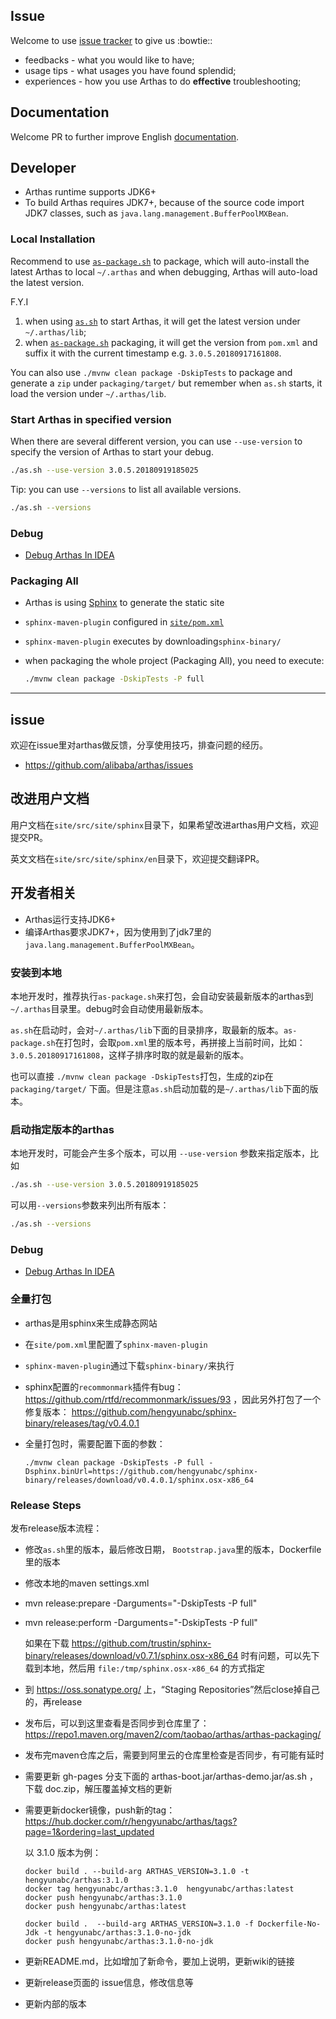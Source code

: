 

## Issue

Welcome to use [issue tracker](https://github.com/alibaba/arthas/issues) to give us :bowtie::

* feedbacks - what you would like to have;
* usage tips - what usages you have found splendid;
* experiences - how you use Arthas to do **effective** troubleshooting;

## Documentation

Welcome PR to further improve English [documentation](https://github.com/alibaba/arthas/tree/master/site/src/site/sphinx/en).

## Developer

* Arthas runtime supports JDK6+
* To build Arthas requires JDK7+, because of the source code import JDK7 classes, such as `java.lang.management.BufferPoolMXBean`.


### Local Installation

Recommend to use [`as-package.sh`](as-package.sh) to package, which will auto-install the latest Arthas to local `~/.arthas` and when debugging, Arthas will auto-load the latest version.

F.Y.I
1. when using [`as.sh`](https://github.com/alibaba/arthas/blob/master/bin/as.sh) to start Arthas, it will get the latest version under `~/.arthas/lib`;
2. when [`as-package.sh`](as-package.sh) packaging, it will get the version from `pom.xml` and suffix it with the current timestamp e.g. `3.0.5.20180917161808`. 

You can also use `./mvnw clean package -DskipTests` to package and generate a `zip` under `packaging/target/` but remember when `as.sh` starts, it load the version under `~/.arthas/lib`.

### Start Arthas in specified version

When there are several different version, you can use `--use-version` to specify the version of Arthas to start your debug.

```bash
./as.sh --use-version 3.0.5.20180919185025
```

Tip: you can use `--versions` to list all available versions.

```bash
./as.sh --versions
```

### Debug

* [Debug Arthas In IDEA](https://github.com/alibaba/arthas/issues/222)

### Packaging All

* Arthas is using [Sphinx](http://www.sphinx-doc.org/en/master/) to generate the static site
* `sphinx-maven-plugin` configured in [`site/pom.xml`](https://github.com/alibaba/arthas/tree/master/site)
* `sphinx-maven-plugin` executes by downloading`sphinx-binary/`
* when packaging the whole project (Packaging All), you need to execute:

    ```bash
    ./mvnw clean package -DskipTests -P full
    ```


---



## issue

欢迎在issue里对arthas做反馈，分享使用技巧，排查问题的经历。

* https://github.com/alibaba/arthas/issues

## 改进用户文档

用户文档在`site/src/site/sphinx`目录下，如果希望改进arthas用户文档，欢迎提交PR。

英文文档在`site/src/site/sphinx/en`目录下，欢迎提交翻译PR。

## 开发者相关

* Arthas运行支持JDK6+
* 编译Arthas要求JDK7+，因为使用到了jdk7里的`java.lang.management.BufferPoolMXBean`。

### 安装到本地

本地开发时，推荐执行`as-package.sh`来打包，会自动安装最新版本的arthas到`~/.arthas`目录里。debug时会自动使用最新版本。

`as.sh`在启动时，会对`~/.arthas/lib`下面的目录排序，取最新的版本。`as-package.sh`在打包时，会取`pom.xml`里的版本号，再拼接上当前时间，比如： `3.0.5.20180917161808`，这样子排序时取的就是最新的版本。

也可以直接 `./mvnw clean package -DskipTests`打包，生成的zip在 `packaging/target/` 下面。但是注意`as.sh`启动加载的是`~/.arthas/lib`下面的版本。

### 启动指定版本的arthas

本地开发时，可能会产生多个版本，可以用 `--use-version` 参数来指定版本，比如

```bash
./as.sh --use-version 3.0.5.20180919185025
```

可以用`--versions`参数来列出所有版本：

```bash
./as.sh --versions
```

### Debug

* [Debug Arthas In IDEA](https://github.com/alibaba/arthas/issues/222)

### 全量打包

* arthas是用sphinx来生成静态网站
* 在`site/pom.xml`里配置了`sphinx-maven-plugin`
* `sphinx-maven-plugin`通过下载`sphinx-binary/`来执行
* sphinx配置的`recommonmark`插件有bug：https://github.com/rtfd/recommonmark/issues/93 ，因此另外打包了一个修复版本： https://github.com/hengyunabc/sphinx-binary/releases/tag/v0.4.0.1
* 全量打包时，需要配置下面的参数：

    ```
    ./mvnw clean package -DskipTests -P full -Dsphinx.binUrl=https://github.com/hengyunabc/sphinx-binary/releases/download/v0.4.0.1/sphinx.osx-x86_64
    ```

### Release Steps

发布release版本流程：

* 修改`as.sh`里的版本，最后修改日期， `Bootstrap.java`里的版本，Dockerfile里的版本
* 修改本地的maven settings.xml
* mvn release:prepare -Darguments="-DskipTests -P full"
* mvn release:perform -Darguments="-DskipTests -P full"

    如果在下载 https://github.com/trustin/sphinx-binary/releases/download/v0.7.1/sphinx.osx-x86_64 时有问题，可以先下载到本地，然后用 `file:/tmp/sphinx.osx-x86_64` 的方式指定

* 到 https://oss.sonatype.org/ 上，“Staging Repositories”然后close掉自己的，再release
* 发布后，可以到这里查看是否同步到仓库里了： https://repo1.maven.org/maven2/com/taobao/arthas/arthas-packaging/
* 发布完maven仓库之后，需要到阿里云的仓库里检查是否同步，有可能有延时
* 需要更新 gh-pages 分支下面的 arthas-boot.jar/arthas-demo.jar/as.sh ，下载 doc.zip，解压覆盖掉文档的更新
* 需要更新docker镜像，push新的tag：https://hub.docker.com/r/hengyunabc/arthas/tags?page=1&ordering=last_updated

    以 3.1.0 版本为例：
    ```
    docker build . --build-arg ARTHAS_VERSION=3.1.0 -t hengyunabc/arthas:3.1.0
    docker tag hengyunabc/arthas:3.1.0  hengyunabc/arthas:latest
    docker push hengyunabc/arthas:3.1.0
    docker push hengyunabc/arthas:latest

    docker build .  --build-arg ARTHAS_VERSION=3.1.0 -f Dockerfile-No-Jdk -t hengyunabc/arthas:3.1.0-no-jdk
    docker push hengyunabc/arthas:3.1.0-no-jdk
    ```
* 更新README.md，比如增加了新命令，要加上说明，更新wiki的链接
* 更新release页面的 issue信息，修改信息等
* 更新内部的版本
